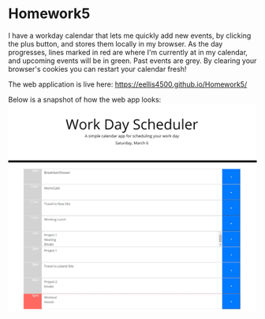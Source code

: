 # Homework5

I have a workday calendar that lets me quickly add new events, by clicking the plus button, and stores them locally in my browser. As the day progresses, lines marked in red  are where I'm currently at in my calendar, and upcoming events will be in green. Past events are grey. By clearing your browser's cookies you can restart your calendar fresh!

The web application is live here:
https://eellis4500.github.io/Homework5/

Below is a snapshot of how the web app looks:
![](assets/Images/Calendar%20Example.jpg)
